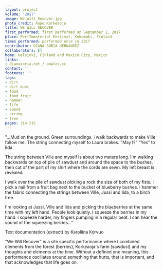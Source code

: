 ```yaml
---
layout: project
volume: '2017'
image: We_Will_Recover.jpg
photo_credit: Aapo Korkeaoja
title: WE WILL RECOVER
first_performed: first performed on September 2, 2017
place: PerfImmaterial Festival, Kokemäki, Finland
times_performed: performed once in 2017
contributor: DIANA SORIA HERNANDEZ
collaborators: []
home: Helsinki, Finland and Mexico City, Mexico
links:
- dianasoria.net / analco.cc
contact: ''
footnote: ''
tags:
- dirt
- dirt dust
- food
- food fruit
- hammer
- life
- sound
- string
- tree
pages: 314-315
---
```


"…Mud on the ground. Green surroundings. I walk backwards to make Ville follow me. The string connecting myself to Laura brakes. "May I?" "Yes" to Iida.

The string between Ville and myself is about two meters long. I'm walking backwards on top of pile of sawdust and around the space to the bushes, then cut of the part of my shirt where the cords are sewn. My left breast is revealed.

I walk over the pile of sawdust picking a rock the size of both of my fists. I pick a nail from a fruit bag next to the bucket of blueberry bushes. I hammer the fabric connecting the strings between Ville, Jussi and Iida, to a birch tree.

I'm looking at Jussi, Ville and Iida and picking the blueberries at the same time with my left hand. People look quietly. I squeeze the berries in my hand. I squeeze harder, my fingers pumping in a regular beat. I can hear the sound of the squeezing berries…"

Text documentation (extract) by Karoliina Korvuo

"We Will Recover" is a site specific performance where I combined elements from the forest (berries), Korkeaoja's farm (sawdust) and my thoughts and elements at the time. Without a defined one meaning, this performance oscillates around something that hurts, that is important, and that acknowledges that life goes on.
